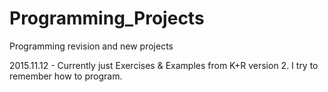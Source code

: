 # Programming_Projects
Programming revision and new projects

2015.11.12 - Currently just Exercises & Examples from K+R version 2. I try to remember how to program.
